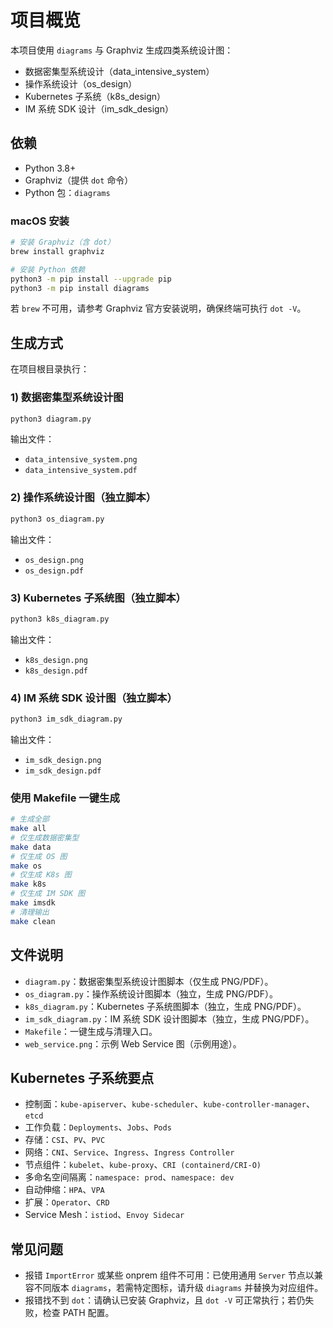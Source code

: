 # 项目概览

本项目使用 `diagrams` 与 Graphviz 生成四类系统设计图：

- 数据密集型系统设计（data_intensive_system）
- 操作系统设计（os_design）
- Kubernetes 子系统（k8s_design）
- IM 系统 SDK 设计（im_sdk_design）

## 依赖

- Python 3.8+
- Graphviz（提供 `dot` 命令）
- Python 包：`diagrams`

### macOS 安装

```bash
# 安装 Graphviz（含 dot）
brew install graphviz

# 安装 Python 依赖
python3 -m pip install --upgrade pip
python3 -m pip install diagrams
```

若 `brew` 不可用，请参考 Graphviz 官方安装说明，确保终端可执行 `dot -V`。

## 生成方式

在项目根目录执行：

### 1) 数据密集型系统设计图

```bash
python3 diagram.py
```

输出文件：

- `data_intensive_system.png`
- `data_intensive_system.pdf`

### 2) 操作系统设计图（独立脚本）

```bash
python3 os_diagram.py
```

输出文件：

- `os_design.png`
- `os_design.pdf`

### 3) Kubernetes 子系统图（独立脚本）

```bash
python3 k8s_diagram.py
```

输出文件：

- `k8s_design.png`
- `k8s_design.pdf`

### 4) IM 系统 SDK 设计图（独立脚本）

```bash
python3 im_sdk_diagram.py
```

输出文件：

- `im_sdk_design.png`
- `im_sdk_design.pdf`

### 使用 Makefile 一键生成

```bash
# 生成全部
make all
# 仅生成数据密集型
make data
# 仅生成 OS 图
make os
# 仅生成 K8s 图
make k8s
# 仅生成 IM SDK 图
make imsdk
# 清理输出
make clean
```

## 文件说明

- `diagram.py`：数据密集型系统设计图脚本（仅生成 PNG/PDF）。
- `os_diagram.py`：操作系统设计图脚本（独立，生成 PNG/PDF）。
- `k8s_diagram.py`：Kubernetes 子系统图脚本（独立，生成 PNG/PDF）。
- `im_sdk_diagram.py`：IM 系统 SDK 设计图脚本（独立，生成 PNG/PDF）。
- `Makefile`：一键生成与清理入口。
- `web_service.png`：示例 Web Service 图（示例用途）。

## Kubernetes 子系统要点

- 控制面：`kube-apiserver`、`kube-scheduler`、`kube-controller-manager`、`etcd`
- 工作负载：`Deployments`、`Jobs`、`Pods`
- 存储：`CSI`、`PV`、`PVC`
- 网络：`CNI`、`Service`、`Ingress`、`Ingress Controller`
- 节点组件：`kubelet`、`kube-proxy`、`CRI (containerd/CRI-O)`
- 多命名空间隔离：`namespace: prod`、`namespace: dev`
- 自动伸缩：`HPA`、`VPA`
- 扩展：`Operator`、`CRD`
- Service Mesh：`istiod`、`Envoy Sidecar`

## 常见问题

- 报错 `ImportError` 或某些 onprem 组件不可用：已使用通用 `Server` 节点以兼容不同版本 `diagrams`，若需特定图标，请升级 `diagrams` 并替换为对应组件。
- 报错找不到 `dot`：请确认已安装 Graphviz，且 `dot -V` 可正常执行；若仍失败，检查 PATH 配置。
